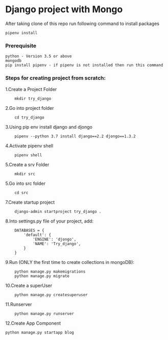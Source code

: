 # Django project with Mongo

<p>After taking clone of this repo run following command to install packages
    
```
pipenv install
```

### Prerequisite

```
python - Version 3.5 or above
mongodb
pip install pipenv - if pipenv is not installed then run this command
```

### Steps for creating project from scratch:

<p>1.Create a Project Folder</p>

```
    mkdir try_django
```
<p>2.Go into project folder</p>

```
    cd try_django
```
<p>3.Using pip env install django and djongo</p>

```
    pipenv --python 3.7 install django==2.2 djongo==1.3.2
``` 
<p>4.Activate pipenv shell</p>

```
    pipenv shell
```
<p>5.Create a srv Folder</p>

```
    mkdir src
```
<p>5.Go into src folder</p>

```
    cd src
```
<p>7.Create startup project</p>

```
    django-admin startproject try_django .
```
<p>8.Into settings.py file of your project, add:</p>

```
    DATABASES = {
        'default': {
            'ENGINE': 'djongo',
            'NAME': 'Try_django',
        }
    }
```
<p>9.Run (ONLY the first time to create collections in mongoDB):</p>

```
    python manage.py makemigrations
    python manage.py migrate
```
<p>10.Create a superUser</p>

```
    python manage.py createsuperuser
```
<p>11.Runserver</p>

```
    python manage.py runserver
```

<p>12.Create App Component</p>

```
python manage.py startapp blog
```
